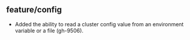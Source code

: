 ## feature/config

* Added the ability to read a cluster config value from an environment variable
  or a file (gh-9506).
